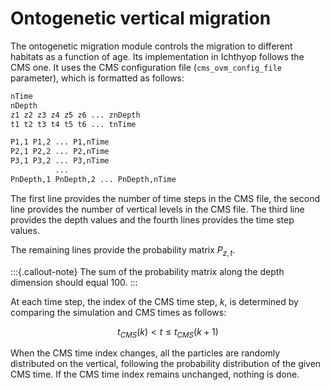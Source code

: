 # Ontogenetic vertical migration

The ontogenetic migration module controls the migration to different habitats as a function of age. Its implementation in Ichthyop follows the CMS one. It uses the CMS configuration file (`cms_ovm_config_file` parameter), which is formatted as follows:

```bash
nTime
nDepth
z1 z2 z3 z4 z5 z6 ... znDepth
t1 t2 t3 t4 t5 t6 ... tnTime

P1,1 P1,2 ... P1,nTime
P2,1 P2,2 ... P2,nTime
P3,1 P3,2 ... P3,nTime
          ...
PnDepth,1 PnDepth,2 ... PnDepth,nTime
```

The first line provides the number of time steps in the CMS file, the second line provides the number of vertical levels in the CMS file. The third line provides the depth values and the fourth lines provides the time step values.

The remaining lines provide the probability matrix $P_{z, t}$.

:::{.callout-note}
The sum of the probability matrix along the depth dimension should equal 100.
:::

At each time step, the index of the CMS time step, $k$, is determined by comparing the simulation and CMS times as follows:

$$
t_{CMS}(k) < t \leq t_{CMS}(k + 1)
$$

When the CMS time index changes, all the particles are randomly distributed on the vertical, following the probability distribution of the given CMS time. If the CMS time index remains unchanged, nothing is done.
